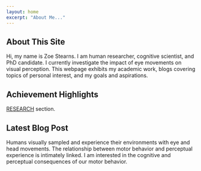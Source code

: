 ```yaml
---
layout: home
excerpt: "About Me..."
---
```




## About This Site
 
 Hi, my name is Zoe Stearns. I am human researcher, cognitive scientist, and PhD candidate. I currently investigate the impact of eye movements on visual perception. This webpage exhibits my academic work, blogs covering topics of personal interest, and my goals and aspirations. 

## Achievement Highlights


[RESEARCH](/research) section. 


## Latest Blog Post

Humans visually sampled and experience their environments with eye and head movements. The relationship between motor behavior and perceptual experience is intimately linked. I am interested in the cognitive and perceptual consequences of our motor behavior. 
  
